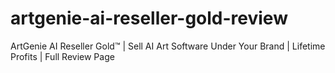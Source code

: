 # artgenie-ai-reseller-gold-review
ArtGenie AI Reseller Gold™ | Sell AI Art Software Under Your Brand | Lifetime Profits | Full Review Page
